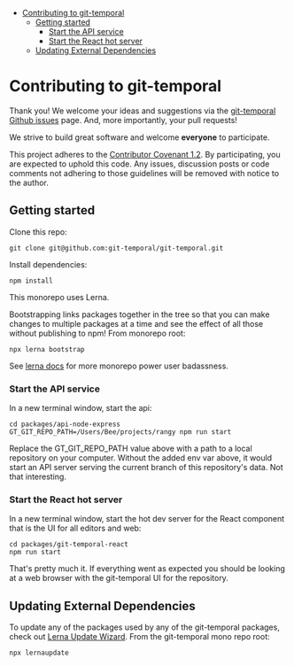 <!-- START doctoc generated TOC please keep comment here to allow auto update -->
<!-- DON'T EDIT THIS SECTION, INSTEAD RE-RUN doctoc TO UPDATE -->

- [Contributing to git-temporal](#contributing-to-git-temporal)
  - [Getting started](#getting-started)
    - [Start the API service](#start-the-api-service)
    - [Start the React hot server](#start-the-react-hot-server)
  - [Updating External Dependencies](#updating-external-dependencies)

<!-- END doctoc generated TOC please keep comment here to allow auto update -->

# Contributing to git-temporal

Thank you! We welcome your ideas and suggestions via the [git-temporal Github issues](https://github.com/git-temporal/git-temporal/issues) page. And, more importantly, your pull requests!

We strive to build great software and welcome **everyone** to participate.

This project adheres to the [Contributor Covenant 1.2](http://contributor-covenant.org/version/1/2/0). By participating, you are expected to uphold this code. Any issues, discussion posts or code comments not adhering to those guidelines will be removed with notice to the author.

## Getting started

Clone this repo:

```
git clone git@github.com:git-temporal/git-temporal.git
```

Install dependencies:

```
npm install
```

This monorepo uses Lerna.

Bootstrapping links packages together in the tree so that you can make changes to multiple packages at a time and see the effect of all those without publishing to npm! From monorepo root:

```
npx lerna bootstrap
```

See [lerna docs](https://github.com/lerna/lerna/blob/master/README.md) for more monorepo power user badassness.

### Start the API service

In a new terminal window, start the api:

```
cd packages/api-node-express
GT_GIT_REPO_PATH=/Users/Bee/projects/rangy npm run start
```

Replace the GT_GIT_REPO_PATH value above with a path to a local repository on your computer. Without the added env var above, it would start an API server serving the current branch of this repository's data. Not that interesting.

### Start the React hot server

In a new terminal window, start the hot dev server for the React component that is the UI for all editors and web:

```
cd packages/git-temporal-react
npm run start
```

That's pretty much it. If everything went as expected you should be looking at a web browser with the git-temporal UI for the repository.

## Updating External Dependencies

To update any of the packages used by any of the git-temporal packages, check out [Lerna Update Wizard](https://github.com/Anifacted/lerna-update-wizard/blob/master/README.md). From the git-temporal mono repo root:

```
npx lernaupdate
```

```

```

```

```
